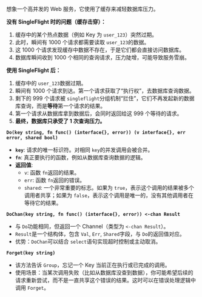 想象一个高并发的 Web 服务，它使用了缓存来减轻数据库压力。

**没有 SingleFlight 时的问题（缓存击穿）：**

1. 缓存中的某个热点数据（例如 Key 为 `user_123`）突然过期。
2. 此时，瞬间有 1000 个请求都需要读取 `user_123`的数据。
3. 这 1000 个请求发现缓存中数据不存在，于是它们都会直接访问数据库。
4. 数据库瞬间收到 1000 个相同的查询请求，压力陡增，可能导致服务雪崩。

**使用 SingleFlight 后：**

1. 缓存中的 `user_123`数据过期。
2. 瞬间有 1000 个请求到达。第一个请求获取了“执行权”，去数据库查询数据。
3. 剩下的 999 个请求被 `singleflight`分组机制“拦住”，它们不再发起新的数据库查询，而是**等待**第一个请求的结果。
4. 第一个请求从数据库拿到数据后，会同时返回给这 999 个等待的请求。
5. **最终，数据库只承受了 1 次查询压力。**

**`Do(key string, fn func() (interface{}, error)) (v interface{}, err error, shared bool)`**

- **`key`**: 请求的唯一标识符。对相同 `key`的并发调用会被合并。
- **`fn`**: 真正要执行的函数，例如从数据库查询数据的逻辑。
- **返回值**:
    - `v`: 函数 `fn`返回的结果。
    - `err`: 函数 `fn`返回的错误。
    - `shared`: 一个非常重要的标志。如果为 `true`，表示这个调用的结果被多个调用者共享；如果为 `false`，表示这个调用是唯一的，没有其他调用者在等待它的结果。


**`DoChan(key string, fn func() (interface{}, error)) <-chan Result`**

- 与 `Do`功能相同，但返回一个 Channel（类型为 `<-chan Result`）。
- `Result`是一个结构体，包含 `Val`, `Err`, `Shared`字段，与 `Do`的返回值对应。
- 优势：`DoChan`可以结合 `select`语句实现超时控制或主动取消。


**`Forget(key string)`**

- 该方法告诉 `Group`，忘记一个 Key 当前正在执行或已完成的调用。
- 使用场景：当某次调用失败（比如从数据库没查到数据），你可能希望后续的请求重新尝试，而不是一直共享这个错误的结果。这时可以在错误处理逻辑中调用 `Forget`。